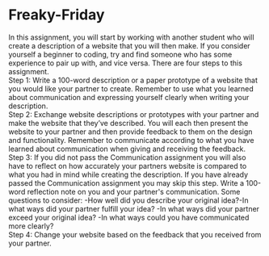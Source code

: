 # Freaky-Friday
In this assignment, you will start by working with another student who will create a description of a website that you will then make. If you consider yourself a beginner to coding, try and find someone who has some experience to pair up with, and vice versa. There are four steps to this assignment. <br>
Step 1: Write a 100-word description or a paper prototype of a website that you would like your partner to create. Remember to use what you learned about communication and expressing yourself clearly when writing your description.<br>
Step 2: Exchange website descriptions or prototypes with your partner and make the website that they’ve described. You will each then present the website to your partner and then provide feedback to them on the design and functionality. Remember to communicate according to what you have learned about communication when giving and receiving the feedback.<br>
Step 3: If you did not pass the Communication assignment you will also have to reflect on how accurately your partners website is compared to what you had in mind while creating the description. If you have already passed the Communication assignment you may skip this step. Write a 100-word reflection note on you and your partner's communication. Some questions to consider:
-How well did you describe your original idea?-In what ways did your partner fulfill your idea?
-In what ways did your partner exceed your original idea?
-In what ways could you have communicated more clearly?<br>
Step 4: Change your website based on the feedback that you received from your partner.
